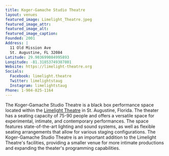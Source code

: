 ```yaml
---
title: Koger-Gamache Studio Theatre
layout: venues
featured_image: Limelight_Theatre.jpeg
featured_image_attr:
featured_image_alt:
featured_image_caption:
Founded: 2001
Address: |
  11 Old Mission Ave
  St. Augustine, FL 32084
Latitude: 29.903699084995893
Longitude: -81.31853749387801
Website: https://limelight-theatre.org
Socials:
  Facebook: limelight.theatre
  Twitter: limelightstaug
  Instagram: limelightstaug
Phone: 1-904-825-1164
---
```

The Koger-Gamache Studio Theatre is a black box performance space located within the [Limelight Theatre](/theatres/limelight-theatre) in St. Augustine, Florida. The theater has a seating capacity of 75-90 people and offers a versatile space for experimental, intimate, and contemporary performances. The space features state-of-the-art lighting and sound systems, as well as flexible seating arrangements that allow for various staging configurations. The Koger-Gamache Studio Theatre is an important addition to the Limelight Theatre's facilities, providing a smaller venue for more intimate productions and expanding the theater's programming capabilities.